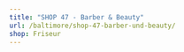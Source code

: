 ```yaml
---
title: "SHOP 47 - Barber & Beauty"
url: /baltimore/shop-47-barber-und-beauty/
shop: Friseur
---
```

